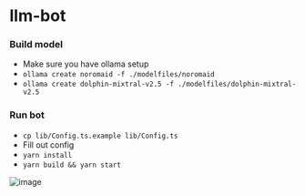 # llm-bot

### Build model
* Make sure you have ollama setup
* `ollama create noromaid -f ./modelfiles/noromaid`
* `ollama create dolphin-mixtral-v2.5 -f ./modelfiles/dolphin-mixtral-v2.5`

### Run bot
* `cp lib/Config.ts.example lib/Config.ts`
* Fill out config
* `yarn install`
* `yarn build && yarn start`

![image](https://github.com/zpalmtree/llm-bot/assets/22151537/a1a2ff7e-cf24-4133-a5cd-ab9541cec08d)
